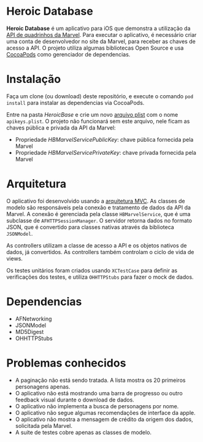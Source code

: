 # Heroic Database
**Heroic Database** é um aplicativo para iOS que demonstra a utilização da [API de quadrinhos da Marvel](https://developer.marvel.com). Para executar o aplicativo, é necessário criar uma conta de desenvolvedor no site da Marvel, para receber as chaves de acesso a API. O projeto utiliza algumas bibliotecas Open Source e usa [CocoaPods](https://cocoapods.org) como gerenciador de dependencias.

# Instalação
Faça um clone (ou download) deste repositório, e execute o comando ```pod install``` para instalar as dependencias via CocoaPods. 

Entre na pasta *HeroicBase* e crie um novo [arquivo plist](https://developer.apple.com/library/content/documentation/General/Reference/InfoPlistKeyReference/Articles/AboutInformationPropertyListFiles.html) com o nome ```apikeys.plist```. O projeto não funcionará sem este arquivo, nele ficam as chaves pública e privada da API da Marvel:
  - Propriedade *HBMarvelServicePublicKey*: chave pública fornecida pela Marvel
  - Propriedade *HBMarvelServicePrivateKey*: chave privada fornecida pela Marvel

# Arquitetura
O aplicativo foi desenvolvido usando a [arquitetura MVC](https://developer.apple.com/library/content/documentation/General/Conceptual/DevPedia-CocoaCore/MVC.html). As classes de modelo são responsáveis pela conexão e tratamento de dados da API da Marvel. A conexão é gerenciada pela classe ```HBMarvelService```, que é uma subclasse de ```AFHTTPSessionManager```. O servidor retorna dados no formato JSON, que é convertido para classes nativas através da biblioteca ```JSONModel```.

As controllers utilizam a classe de acesso a API e os objetos nativos de dados, já convertidos. As controllers também controlam o ciclo de vida de views.

Os testes unitários foram criados usando ```XCTestCase``` para definir as verificações dos testes, e utiliza ```OHHTTPStubs``` para fazer o mock de dados.
# Dependencias
  - AFNetworking
  - JSONModel
  - MD5Digest
  - OHHTTPStubs

# Problemas conhecidos
  - A paginação não está sendo tratada. A lista mostra os 20 primeiros personagens apenas.
  - O aplicativo não está mostrando uma barra de progresso ou outro feedback visual durante o download de dados. 
  - O aplicativo não implementa a busca de personagens por nome.
  - O aplicativo não segue algumas recomendações de interface da apple.
  - O aplicativo não mostra a mensagem de crédito da origem dos dados, solicitada pela Marvel.
  - A suite de testes cobre apenas as classes de modelo.

